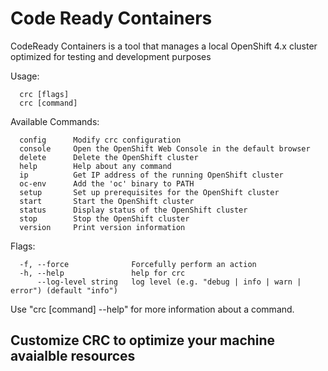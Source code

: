 # Code Ready Containers

CodeReady Containers is a tool that manages a local OpenShift 4.x cluster optimized for testing and development purposes

Usage:
```
  crc [flags]
  crc [command]
```
Available Commands:
```
  config      Modify crc configuration
  console     Open the OpenShift Web Console in the default browser
  delete      Delete the OpenShift cluster
  help        Help about any command
  ip          Get IP address of the running OpenShift cluster
  oc-env      Add the 'oc' binary to PATH
  setup       Set up prerequisites for the OpenShift cluster
  start       Start the OpenShift cluster
  status      Display status of the OpenShift cluster
  stop        Stop the OpenShift cluster
  version     Print version information
```
Flags:
```
  -f, --force              Forcefully perform an action
  -h, --help               help for crc
      --log-level string   log level (e.g. "debug | info | warn | error") (default "info")
```
Use "crc [command] --help" for more information about a command.

## Customize CRC to optimize your machine avaialble resources